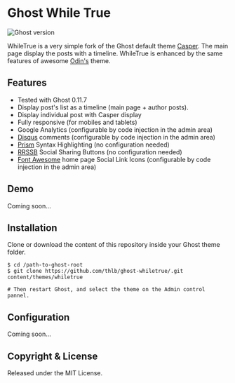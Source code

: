 # Ghost While True

![Ghost version](https://img.shields.io/badge/Ghost-0.11.x-brightgreen.svg?style=flat-square)

WhileTrue is a very simple fork of the Ghost default theme [Casper](https://github.com/TryGhost/Casper).
The main page display the posts with a timeline. WhileTrue is enhanced by the same features of awesome [Odin's](https://github.com/h4t0n/odin) theme.

## Features
* Tested with Ghost 0.11.7
* Display post's list as a timeline (main page + author posts).
* Display individual post with Casper display
* Fully responsive (for mobiles and tablets)
* Google Analytics (configurable by code injection in the admin area)
* [Disqus](https://disqus.com) comments (configurable by code injection in the admin area)
* [Prism](http://prismjs.com/) Syntax Highlighting (no configuration needed)
* [RRSSB](https://github.com/kni-labs/rrssb) Social Sharing Buttons (no configuration needed)
* [Font Awesome](http://fontawesome.io) home page Social Link Icons (configurable by code injection in the admin area)

## Demo
Coming soon...

## Installation
Clone or download the content of this repository inside your Ghost theme folder.

```
$ cd /path-to-ghost-root
$ git clone https://github.com/thlb/ghost-whiletrue/.git content/themes/whiletrue

# Then restart Ghost, and select the theme on the Admin control pannel.
```


## Configuration
Coming soon...


## Copyright & License

Released under the MIT License.  

